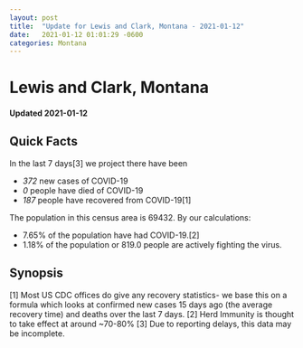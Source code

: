 ```yaml
---
layout: post
title:  "Update for Lewis and Clark, Montana - 2021-01-12"
date:   2021-01-12 01:01:29 -0600
categories: Montana
---
```


# Lewis and Clark, Montana
#### Updated 2021-01-12

## Quick Facts

In the last 7 days[3] we project there have been
- *372* new cases of COVID-19
- *0* people have died of COVID-19
- *187* people have recovered from COVID-19[1]

The population in this census area is 69432. By our calculations:
- 7.65% of the population have had COVID-19.[2]
- 1.18% of the population or 819.0 people are actively fighting the virus.

## Synopsis




[1] Most US CDC offices do give any recovery statistics- we base this on a formula which looks at confirmed new cases
15 days ago (the average recovery time) and deaths over the last 7 days.
[2] Herd Immunity is thought to take effect at around ~70-80%
[3] Due to reporting delays, this data may be incomplete. 
    